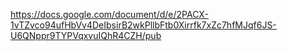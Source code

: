 https://docs.google.com/document/d/e/2PACX-1vTZvco94ufHbVv4DeIbsirB2wkPllbFtb0Xirrfk7xZc7hfMJqf6JS-U6QNppr9TYPVqxvuIQhR4CZH/pub
